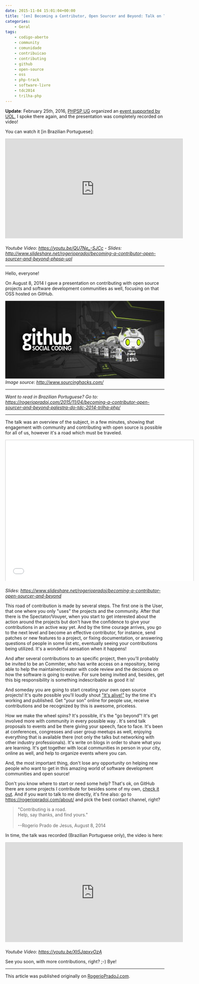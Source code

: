 ```yaml
---
date: 2015-11-04 15:01:04+00:00
title: '[en] Becoming a Contributor, Open Sourcer and Beyond: Talk on TDC 2014 in PHP Track'
categories:
    - Geral
tags:
    - codigo-aberto
    - community
    - comunidade
    - contribuicao
    - contributing
    - github
    - open-source
    - oss
    - php-track
    - software-livre
    - tdc2014
    - trilha-php
---
```


**Update**: February 25th, 2016, [PHPSP UG](http://phpsp.org.br/) organized an [event supported by UOL](https://joind.in/event/phpsp--uol-2016-fevereiro), I spoke there again, and the presentation was completely recorded on video!

You can watch it [in Brazilian Portuguese]:

<iframe width="560" height="315" src="https://www.youtube.com/embed/QU7Ne_-SJCc" frameborder="0" allowfullscreen style="border:1px solid #CCC;border-width:1px 1px 0;margin-bottom:5px"></iframe>

*Youtube Video: <https://youtu.be/QU7Ne_-SJCc> - Slides: <http://www.slideshare.net/rogeriopradoj/becoming-a-contributor-open-sourcer-and-beyond-phpsp-uol>*

---

Hello, everyone!

On August 8, 2014 I gave a presentation on contributing with open source projects and software development communities as well, focusing on that OSS hosted on GitHub.

![GitHub logo](assets/images/2015/11/github-logo.jpg)
*Image source: http://www.sourcinghacks.com/*

---

*Want to read in Brazilian Portuguese? Go to: <https://rogeriopradoj.com/2015/11/04/becoming-a-contributor-open-sourcer-and-beyond-palestra-do-tdc-2014-trilha-php/>*

---                                                                                         

The talk was an overview of the subject, in a few minutes, showing that engagement with community and contributing with open source is possible for all of us, however it's a road which must be traveled.

<iframe src="//www.slideshare.net/slideshow/embed_code/key/esvmzQnQgizUbF" width="595" height="446" frameborder="0" marginwidth="0" marginheight="0" scrolling="no" style="border:1px solid #CCC;border-width:1px 1px 0;margin-bottom:5px" allowfullscreen></iframe>

*Slides: <https://www.slideshare.net/rogeriopradoj/becoming-a-contributor-open-sourcer-and-beyond>*

This road of contribution is made by several steps. The first one is the User, that one where you only "uses" the projects and the community. After that there is the Spectator/Vouyer, when you start to get interested about the action around the projects but don't have the confidence to give your contributions in an active way yet. And by the time courage arrives, you go to the next level and become an effective contributor, for instance, send patches or new features to a project, or fixing documentation, or answering questions of people in some list etc, eventually seeing your contributions being utilized. It's a wonderful sensation when it happens!

And after several contributions to an specific project, then you'll probably be invited to be an Commiter, who has write access on a repository, being able to help the maintainer/creator with code review and the decisions on how the software is going to evolve. For sure being invited and, besides, get this big responsibility is something  indescribable as good it is!

And someday you are going to start creating your own open source projects! It's quite possible you'll loudly shout ["It's alive!"](https://en.wikipedia.org/wiki/Frankenstein_(1931_film)) by the time it's working and published. Get "your son" online for people use, receive contributions and be recognized by this is awesome, priceless.

How we make the wheel spins? It's possible, it's the "go beyond"! It's get involved more with community in every possible way . It's send talk proposals to events and be there giving your speech, face to face. It's been at conferences, congresses and user group meetups as well, enjoying everything that is available there (not only the talks but networking with other industry professionals). It's write on blogs in order to share what you are learning. It's get together with local communities in person in your city, online as well, and help to organize events where you can.

And, the most important thing, don't lose any opportunity on helping new people who want to get in this amazing world of software development communities and open source!

Don't you know where to start or need some help? That's ok, on GitHub there are some projects I contribute for besides some of my own, [check it out](https://github.com/rogeriopradoj). And if you want to talk to me directly, it's fine also: go to <https://rogeriopradoj.com/about/> and pick the best contact channel, right?

<blockquote>
"Contributing is a road.
<br>Help, say thanks, and find yours."
<br>
<br>
--Rogerio Prado de Jesus, August 8, 2014
</blockquote>

In time, the talk was recorded (Brazilian Portuguese only), the video is here:

<iframe width="560" height="315" src="https://www.youtube.com/embed/Xt5JqpxvOzA" frameborder="0" allowfullscreen style="border:1px solid #CCC;border-width:1px 1px 0;margin-bottom:5px"></iframe>

*Youtube Video: <https://youtu.be/Xt5JqpxvOzA>*

See you soon, with more contributions, right? ;-) Bye!

---

This article was published originally on [RogerioPradoJ.com](https://rogeriopradoj.com/).
